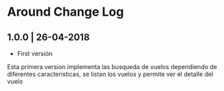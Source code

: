# Around Change Log

## 1.0.0 | 26-04-2018 

- First versión

Esta primera version implementa las busqueda de vuelos dependiendo de diferentes caracteristicas, se listan los vuelos y 
permite ver el detalle del vuelo

  
